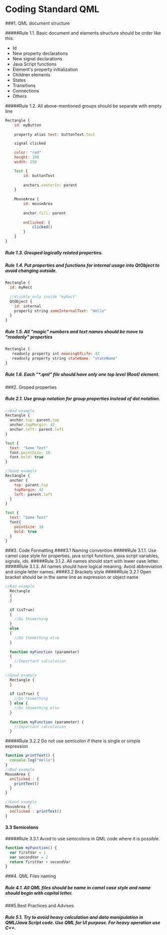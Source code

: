 # Coding Standard QML

###1. QML document structure

#####Rule 1.1. Basic document and elements structure should be order like this:
* Id
* New property declarations
* New signal declarations
* Java Script functions
* Element's property initialization
* Children elements
* States
* Transitions
* Connections
* Others

#####Rule 1.2. All above-mentioned groups should be separate with empty line

``` js
Rectangle {
    id: myButton                                               
    
    property alias text: buttonText.text

    signal clicked

    color: "red"
    height: 100
    width: 250

    Text {                                             
        id: buttonText
        
        anchors.centerIn: parent
    }
    
    MouseArea {
        id: mouseArea
        
        anchor.fill: parent
        
        onClicked: {
            clicked()
        }
    }
}
```
##### Rule 1.3. Grouped logically related properties.
##### Rule 1.4. Put properties and functions for internal usage into QtObject to avoid changing outside.
``` js
Rectangle {
  id: myRect
  
  //Visible only inside "myRect"
  QtObject {
    id: internal
    property string someInternalText: "Hello"
  }
}
```
##### Rule 1.5. All "magic" numbers and text names should be move to "readonly" properties
```js
Rectangle {
   readonly property int meaningOfLife: 42
   readonly property string stateName: "stateName"
}
```
##### Rule 1.6. Each "*.qml" file should have only one top level (Root) element.

###2. Groped properties
##### Rule 2.1. Use group notation for group properties instead of dot notation.

``` js
//Bad example
Rectangle {
  anchor.top: parent.top
  anchor.topMargin: 42
  anchor.left: parent.left
}

Text {
  text: "Some Text"  
  font.pointSize: 18
  font.bold: true
}

//Good example
Rectangle {
  anchor {
    top: parent.top
    topMargin: 42
    left: parent.left
  }
}

Text {
  text: "Some Text"  
  font{
    pointSize: 18
    bold: true
  }
}
```
###3. Code Formatting
####3.1 Naming convention
#####Rule 3.1.1. Use camel case style for properties, java script functions, java script variables, signals, ids.
#####Rule 3.1.2. All names should start with lower case letter.
#####Rule 3.1.3. All names should have logical meaning. Avoid abbreviation and single letter names.
####3.2 Brackets style
#####Rule 3.2.1 Open bracket should be in the same line as expression or object name
``` js
//Bad example
  Rectangle
  {
  }
  
  if (isTrue) 
  {
    //Do thomething
  }
  else
  {
    //Do thomething else
  }
  
  function myFunction (parameter) 
  {
    //Important calculation
  }
  
//Good example
  Rectangle {
  }
  
  if (isTrue) {
    //Do thomething
  } else {
    //Do thomething else
  }
  
  function myFunction (parameter) {
    //Important calculation
  }
```
#####Rule 3.2.2 Do not use semicolon if there is single or simple expression
``` js
function printText() {
  console.log("Hello")
}
//Bad example
MouseArea {
  onClicked : {
    printText()
  }
}

//Good example
MouseArea {
  onClicked : printText()
}
```
#### 3.3 Semicolons
#####Rule 3.3.1 Avoid to use semicolons in QML code where it is possible.
```js
function myFunction() {
  var firstVar = 1
  var secondVar = 2
  return firstVar + secondVar
}
```
###4. QML Files naming
##### Rule 4.1. All QML files should be name in camel case style and name should begin with capital letter.

###5.Best Practices and Advises
##### Rule 5.1. Try to avoid heavy calculation and data manipulation in QML/Java Script code. Use QML for UI purpose. For heavy operation use C++.